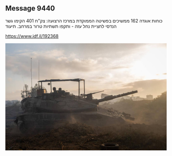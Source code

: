 ## Message 9440

כוחות אוגדה 162 ממשיכים בפשיטה הממוקדת במרכז הרצועה:
צק"ח 401 הקימו גשר הנדסי לחציית נחל עזה - ותקפו תשתיות טרור במרחב. תיעוד

https://www.idf.il/192368

![Photo](./9440/9440_photo.jpg)
